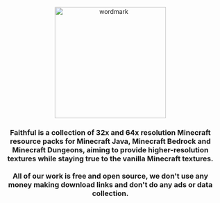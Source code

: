 <p align="center">
  <a href="https://www.faithfulpack.net/" target="_blank">
    <img height=256 src="https://cdn.discordapp.com/attachments/433512481005240324/962434025677529189/faithful_plain_flat_border.png" alt="wordmark">
  </a>
</p>

<h3 align="center">
  Faithful is a collection of 32x and 64x resolution Minecraft resource packs for Minecraft Java, Minecraft Bedrock and Minecraft Dungeons, aiming to provide higher-resolution textures while staying true to the vanilla Minecraft textures.<br><br>
  All of our work is free and open source, we don't use any money making download links and don't do any ads or data collection.
<h3>
